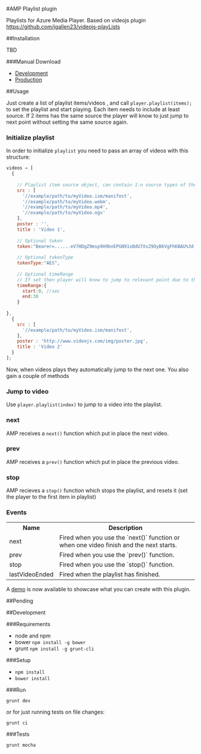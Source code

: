#AMP Playlist plugin

Playlists for Azure Media Player.
Based on videojs plugin https://github.com/jgallen23/videojs-playLists 

##Installation

TBD

###Manual Download

- [Development]()
- [Production]()

##Usage

Just create a list of playlist items/videos , and call `player.playlist(items);` to set the playlist and start playing.
Each item needs to include at least source. If 2 items has the same source the player will know
to just jump to next point without setting the same source again.

### Initialize playlist

In order to initialize `playlist` you need to pass an array of videos with this structure:

```js
videos = [
  {
    
    // Playlist item source object, can contain 1:n source types of the supported video file types
    src : [
      '//example/path/to/myVideo.ism/manifest',
      '//example/path/to/myVideo.webm',
      '//example/path/to/myVideo.mp4',
      '//example/path/to/myVideo.ogv'
    ],
    poster : '',
    title : 'Video 1',
    
    // Optional token
    token:"Bearer=......eV7HDgZ9msp9H9bnEPGN91sBdU7XsZ9OyB6VgFhKBAU%3d.....",
    
    // Optional tokenType
    tokenType:"AES",
    
    // Optional timeRange 
    // If set then player will know to jump to relevant point due to this object.
    timeRange:{
      start:0, //sec
      end:30
    }
     
},
  {
    src : [
      '//example/path/to/myVideo.ism/manifest',
    ],
    poster : 'http://www.videojs.com/img/poster.jpg',
    title : 'Video 2'
  }
];
```

Now, when videos plays they automatically jump to the next one. You also gain a couple of methods

### Jump to video

Use `player.playlist(index)` to jump to a video into the playlist.

### next

AMP receives a `next()` function which put in place the next video.

### prev

AMP receives a `prev()` function which put in place the previous video.

### stop

AMP recieves a `stop()` function which stops the playlist, and resets it (set the player to the first item in playlist)

### Events

<table border="0" cellspacing="5" cellpadding="5">
  <tr><th>Name</th><th>Description</th></tr>
  <tr><td>next</td><td>Fired when you use the `next()` function or when one video finish and the next starts.</td></tr>
  <tr><td>prev</td><td>Fired when you use the `prev()` function.</td></tr>
  <tr><td>stop</td><td>Fired when you use the `stop()` function.</td></tr>
  <tr><td>lastVideoEnded</td><td>Fired when the playlist has finished.</td></tr>
</table>

A [demo](http://belelros.github.io/videojs-playLists/) is now available to showcase what you can create with this plugin.

##Pending


##Development

###Requirements

- node and npm
- bower `npm install -g bower`
- grunt `npm install -g grunt-cli`

###Setup

- `npm install`
- `bower install`

###Run

`grunt dev`

or for just running tests on file changes:

`grunt ci`

###Tests

`grunt mocha`
